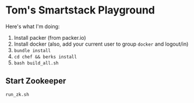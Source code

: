 # Tom's Smartstack Playground

Here's what I'm doing:

1. Install packer (from packer.io)
2. Install docker (also, add your current user to group `docker` and logout/in)
3. `bundle install`
4. `cd chef && berks install`
5. `bash build_all.sh`

## Start Zookeeper

`run_zk.sh`

